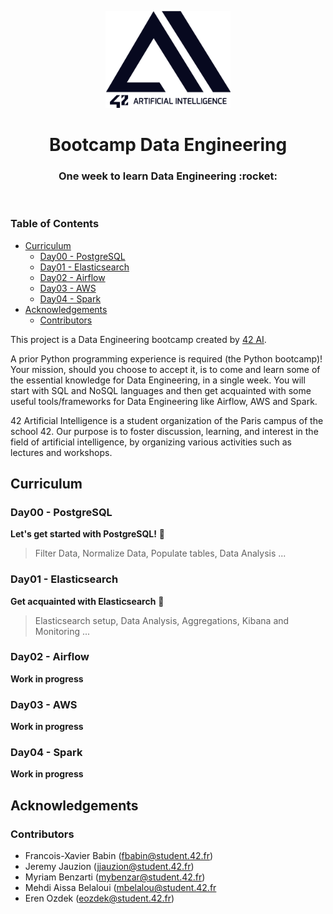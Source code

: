 <p align="center">
  <img src="assets/logo_v4_noir.png" width="200" alt="42 AI Logo" />
</p>

<h1 align="center">
  Bootcamp Data Engineering
</h1>
<h3 align="center">
  One week to learn Data Engineering :rocket:
</h3>
<br/>


### Table of Contents

- [Curriculum](#curriculum)
  - [Day00 - PostgreSQL](#day00---postgresql)
  - [Day01 - Elasticsearch](#day01---elasticsearch)
  - [Day02 - Airflow](#day02---airflow)
  - [Day03 - AWS](#day03---aws)
  - [Day04 - Spark](#day04---spark)
- [Acknowledgements](#acknowledgements)
  - [Contributors](#contributors)

This project is a Data Engineering bootcamp created by [42 AI](http://www.42ai.fr).

A prior Python programming experience is required (the Python bootcamp)! Your mission, should you choose to accept it, is to come and learn some of the essential knowledge for Data Engineering, in a single week. You will start with SQL and NoSQL languages and then get acquainted with some useful tools/frameworks for Data Engineering like Airflow, AWS and Spark.

42 Artificial Intelligence is a student organization of the Paris campus of the school 42. Our purpose is to foster discussion, learning, and interest in the field of artificial intelligence, by organizing various activities such as lectures and workshops.


## Curriculum

### Day00 - PostgreSQL
**Let's get started with PostgreSQL!** :link:
> Filter Data, Normalize Data, Populate tables, Data Analysis ...

### Day01 - Elasticsearch
**Get acquainted with Elasticsearch** :mag_right:
> Elasticsearch setup, Data Analysis, Aggregations, Kibana and Monitoring ...

### Day02 - Airflow
**Work in progress**

### Day03 - AWS
**Work in progress**

### Day04 - Spark
**Work in progress**

## Acknowledgements

### Contributors

* Francois-Xavier Babin (fbabin@student.42.fr)
* Jeremy Jauzion (jjauzion@student.42.fr)
* Myriam Benzarti (mybenzar@student.42.fr)
* Mehdi Aissa Belaloui (mbelalou@student.42.fr
* Eren Ozdek (eozdek@student.42.fr)
